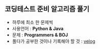 ## 코딩테스트 준비 알고리즘 풀기 
  - 하루에 최소 한 문제씩
  - 사용언어 : **Python & Java**
  - 문제 : **Programmers & BOJ**
  - 풀다가 공부한 것이나 기록해야 할 것 : [velog](https://velog.io/@leetaekyu2077)

